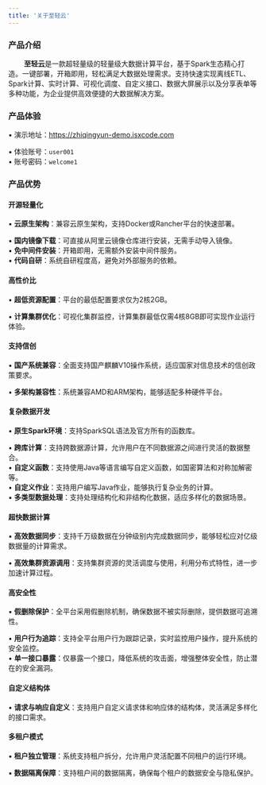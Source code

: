 ```yaml
---
title: '关于至轻云'
---
```


### 产品介绍

&nbsp;&nbsp;&nbsp;&nbsp;&nbsp;&nbsp;&nbsp; **至轻云**是一款超轻量级的轻量级大数据计算平台，基于Spark生态精心打造。一键部署，开箱即用，轻松满足大数据处理需求。支持快速实现离线ETL、Spark计算、实时计算、可视化调度、自定义接口、数据大屏展示以及分享表单等多种功能，为企业提供高效便捷的大数据解决方案。

### 产品体验

▪ 演示地址：https://zhiqingyun-demo.isxcode.com <div></div>
▪ 体验账号：`user001` <div></div>
▪ 账号密码：`welcome1`

### 产品优势

#### 开源轻量化

▪ **云原生架构**：兼容云原生架构，支持Docker或Rancher平台的快速部署。<div></div>
▪ **国内镜像下载**：可直接从阿里云镜像仓库进行安装，无需手动导入镜像。<div></div>
▪ **免中间件安装**：开箱即用，无需额外安装中间件服务。<div></div>
▪ **代码自研**：系统自研程度高，避免对外部服务的依赖。

#### 高性价比

▪ **超低资源配置**：平台的最低配置要求仅为2核2GB。<div></div>
▪ **计算集群优化**：可视化集群监控，计算集群最低仅需4核8GB即可实现作业运行体验。

#### 支持信创

▪ **国产系统兼容**：全面支持国产麒麟V10操作系统，适应国家对信息技术的信创政策要求。<div></div>
▪ **多架构兼容性**：系统兼容AMD和ARM架构，能够适配多种硬件平台。

#### 复杂数据开发

▪ **原生Spark环境**：支持SparkSQL语法及官方所有的函数库。<div></div>
▪ **跨库计算**：支持跨数据源计算，允许用户在不同数据源之间进行灵活的数据整合。<div></div>
▪ **自定义函数**：支持使用Java等语言编写自定义函数，如国密算法和对称加解密等。<div></div>
▪ **自定义作业**：支持用户编写Java作业，能够执行复杂业务的计算。<div></div>
▪ **多类型数据处理**：支持处理结构化和非结构化数据，适应多样化的数据场景。

#### 超快数据计算

▪ **高效数据同步**：支持千万级数据在分钟级别内完成数据同步，能够轻松应对亿级数据量的计算需求。<div></div>
▪ **高效集群资源调用**：支持集群资源的灵活调度与使用，利用分布式特性，进一步加速计算过程。

#### 高安全性

▪ **假删除保护**：全平台采用假删除机制，确保数据不被实际删除，提供数据可追溯性。<div></div>
▪ **用户行为追踪**：支持全平台用户行为跟踪记录，实时监控用户操作，提升系统的安全监控。<div></div>
▪ **单一接口暴露**：仅暴露一个接口，降低系统的攻击面，增强整体安全性，防止潜在的安全漏洞。

#### 自定义结构体

▪ **请求与响应自定义**：支持用户自定义请求体和响应体的结构体，灵活满足多样化的接口需求。<div></div>

#### 多租户模式

▪ **租户独立管理**：系统支持租户拆分，允许用户灵活配置不同租户的运行环境。<div></div>
▪ **数据隔离保障**：支持租户间的数据隔离，确保每个租户的数据安全与隐私保护。